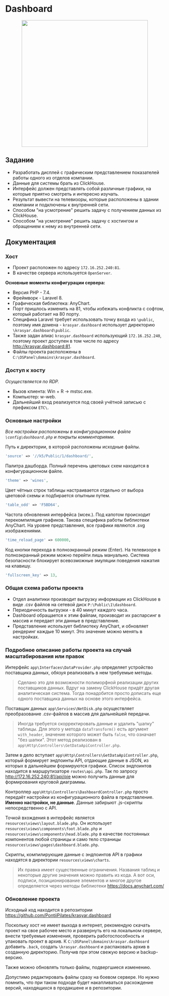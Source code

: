 # Dashboard

<div align="center">
<img src="https://repository-images.githubusercontent.com/621149005/6ed0fe82-16a6-4cb6-ae99-04694ba46713" width="400">
</div>

## Задание

- Разработать дисплей с графическим представлением показателей работы одного из отделов компании.
- Данные для системы брать из ClickHouse.
- Интерфейс должен представлять собой различные графики, на которые приятно смотреть и интересно изучать.
- Результат вывести на телевизоры, которые расположены в здании компании и подключены к внутренней сети.
- Способом "на усмотрение" решить задачу с получением данных из ClickHouse.
- Способом "на усмотрение" решить задачу с хостингом и обращением к нему из внутренней сети.

## Документация

### Хост

- Проект расположен по адресу `172.16.252.240:81`.
- В качестве сервера используется `OpenServer`.

__Основные моменты конфигурации сервера:__
  - Версия PHP - 7.4.
  - Фреймворк - Laravel 8.
  - Графическая библиотека: AnyChart.
  - Порт пришлось изменить на 81, чтобы избежать конфликта с софтом, который работает на 80 порту.
  - Специфика Laravel требует использовать точку входа из `\public`, поэтому имя домена - `krasyar.dashboard` использует директорию `\krasyar.dashboard\public`.
  - Также задан алиас `krasyar.dashboard` использующий `172.16.252.240`, поэтому проект доступен в том числе по адресу <http://krasyar.dashboard:81>.
 - Файлы проекта расположены в `C:\OSPanel\domains\krasyar.dashboard`.

### Доступ к хосту

_Осуществляется по RDP._

 - Вызов клиента: Win + R -> mstsc.exe.
 - Компьютер: w-web.
 - Дальнейший вход реализуется под своей учётной записью с префиксом `ETC\`.

### Основные настройки

_Все настройки расположены в конфигурационном файле `\config\dashboard.php` и покрыты комментариями._

Путь к директории, в которой расположены исходные файлы.
```php
'source' => '//k5/Public/1/dashboard/',
```

Палитра дашборда. Полный перечень цветовых схем находится в конфигурационном файле.
```php
'theme' => 'wines',
```

Цвет чётных строк таблицы настраивается отдельно от выбора цветовой схемы и подбирается опытным путем.
```php
'table_odd' => 'F5BD64',
```

Частота обновления интерфейса (мсек.). Под капотом происходит перекомпиляция графиков. Такова специфика работы библиотеки AnyChart. На уровне представления, все графики являются .svg изображениями.
```php
'time_reload_page' => 600000,
```

Код кнопки перехода в полноэкранный режим (Enter). На телевизоре в полноэкранный режим можно перейти лишь мануально. Система безопасности блокирует всевозможные эмуляции поведения нажатия на клавишу.
```php
'fullscreen_key' => 13,
```

### Общая схема работы проекта

 - Отдел аналитики производит выгрузку информации из ClickHouse в виде .csv файлов на сетевой диск `P:\Public\1\dashboard`.
 - Периодичность выгрузки - в 40 минут каждого часа.
 - Dashboard обращается к этим файлам, производит их распарсинг в массив и передает эти данные в представление.
 - Представление использует библиотеку AnyChart, и обновляет рендеринг каждые 10 минут. Это значение можно менять в настройках.

### Подробное описание работы проекта на случай масштабирования или правок

Интерфейс `app\Interfaces\DataProvider.php` определяет устройство поставщика данных, обязуя реализовать в нем требуемые методы.

>Сделано это для возможности полиморфной реализации других поставщиков данных. Вдруг на замену ClickHouse придёт другая аналитическая система. Тогда понадобится просто дописать еще одного поставщика данных на основе этого интерфейса.

Поставщик данных `app\Services\NetDisk.php` осуществляет преобразование .csv-файлов в массив для дальнейшей передачи.

>Иногда требуется скорректировать данные и удалить "шапку" таблицы. Для этого у метода `dataTransform()` есть аргумент `with_header`, значение которого может быть `false`, что означает "без шапки". Этот метод реализован в `app\Http\Controllers\GetDataApiController.php`.

Затем в дело вступает `app\Http\Controllers\GetDataApiController.php`, который формирует эндпоинты API, отдающие данные в JSON, из которых в дальнейшем формируются графики. Список эндпоинтов находится в маршрутизаторе `routes\api.php`. Так по запросу <http://172.16.252.240:81/api/pie> можно получить данные для формирования круговой диаграммы.

Контроллер `app\Http\Controllers\DashboardController.php` просто передаёт настройки из конфигурационного файла в представление. __Именно настройки, не данные__. Данные забирыют .js-скрипты непосредственно с API.

Точкой вхождения в интерфейс является `resources\views\layout.blade.php`. Он использует `resources\views\components\foot.blade.php` и `resources\views\components\head.blade.php` в качестве постоянных компонентов любой страницы и само тело страницы `resources\views\pages\dashboard.blade.php`.

Скрипты, компилирующие данные с эндпоинтов API в графики находятся в директории `resources\views\charts`.
>Их правка имеет существенные ограничения. Названия таблиц и некоторые другие значения можно править из кода. А вот оси, подписи, позиционирование элементов и многое другое определяется через методы библиотеки https://docs.anychart.com/

### Обновление проекта

Исходный код находится в репозитории <https://github.com/PontiiPilates/krasyar.dashboard>

Поскольку хост не имеет выхода в интернет, рекомендую скачать проект на свое рабочее место и развернуть его на локальном сервере, внести требуемые изменения, проверить работоспособность и упаковать проект в архив. К `C:\OSPanel\domains\krasyar.dashboard` добавить `.back`, создать `\krasyar.dashboard` и распаковать архив в созданную директорию. Получив при этом свежую версию и backup-версию.

Также можно обновлять только файлы, подвергшиеся изменению.

Допустимо редактировать файлы сразу на боевом сервере. Но нужно помнить, что при таком подходе будет накапливаться расхождение версий, находящихся в продакшене и в репозитории.
